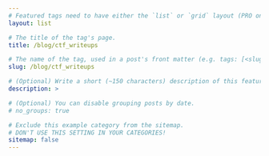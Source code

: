 ```yaml
---
# Featured tags need to have either the `list` or `grid` layout (PRO only).
layout: list

# The title of the tag's page.
title: /blog/ctf_writeups

# The name of the tag, used in a post's front matter (e.g. tags: [<slug>]).
slug: /blog/ctf_writeups

# (Optional) Write a short (~150 characters) description of this featured tag.
description: >

# (Optional) You can disable grouping posts by date.
# no_groups: true

# Exclude this example category from the sitemap.
# DON'T USE THIS SETTING IN YOUR CATEGORIES!
sitemap: false
---
```

